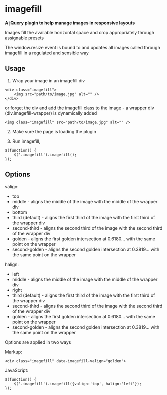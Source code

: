 imagefill
=========

**A jQuery plugin to help manage images in responsive layouts**

Images fill the available horizontal space and crop appropriately through assignable presets

The window.resize event is bound to and updates all images called through imagefill in a regulated and sensible way

Usage
-----

1. Wrap your image in an imagefill div
```
<div class="imagefill">
    <img src="path/to/image.jpg" alt="" />
</div>
```
or forget the div and add the imagefill class to the image - a wrapper div (div.imagefill-wrapper) is dynamically added
```
<img class="imagefill" src="path/to/image.jpg" alt="" />
```


2. Make sure the page is loading the plugin

3. Run imagefill, 
```
$(function() {
    $('.imagefill').imagefill();
});
```

Options
-------

valign:
* top
* middle - aligns the middle of the image with the middle of the wrapper div
* bottom
* third (default) - aligns the first third of the image with the first third of the wrapper div
* second-third - aligns the second third of the image with the second third of the wrapper div
* golden - aligns the first golden intersection at 0.6180... with the same point on the wrapper
* second-golden - aligns the second golden intersection at 0.3819... with the same point on the wrapper

halign:
* left
* middle - aligns the middle of the image with the middle of the wrapper div
* right
* third (default) - aligns the first third of the image with the first third of the wrapper div
* second-third - aligns the second third of the image with the second third of the wrapper div
* golden - aligns the first golden intersection at 0.6180... with the same point on the wrapper
* second-golden - aligns the second golden intersection at 0.3819... with the same point on the wrapper

Options are applied in two ways

Markup:
```
<div class="imagefill" data-imagefill-valign="golden">
```

JavaScript:
```
$(function() {
    $('.imagefill').imagefill({valign:'top', halign:'left'});
});
```

